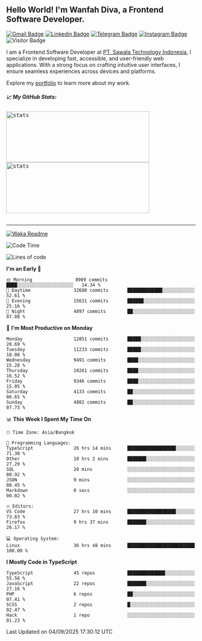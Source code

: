 ## Hello World! I'm Wanfah Diva, a Frontend Software Developer.

[![Gmail Badge](https://img.shields.io/badge/-Gmail-white?style=plastic&logo=Gmail&link=mailto:aditputrafirmansyah@gmail.com)](mailto:wanfahdivaa@gmail.com)
[![Linkedin Badge](https://img.shields.io/badge/-LinkedIn-blue?style=plastic&logo=Linkedin&link=https://www.linkedin.com/in/aditputrafirmansyah/)](https://www.linkedin.com/in/wanfahdiva/)
[![Telegram Badge](https://img.shields.io/badge/-Telegram-blue?style=plastic&logo=telegram&link=https://t.me/Adithya_13)](https://t.me/wanfahdiva)
[![Instagram Badge](https://img.shields.io/badge/-Instagram-white?style=plastic&logo=instagram&link=https://www.instagram.com/adithya_firmansyahputra/)](https://www.instagram.com/wnfhdva/)
![Visitor Badge](https://visitor-badge.laobi.icu/badge?page_id=wanfahdiva.wanfahdiva)

<p>
I am a Frontend Software Developer at <a href="https://sawala.tech" target="_blank">PT. Sawala Technology Indonesia</a>, I specialize in developing fast, accessible, and user-friendly web applications. With a strong focus on crafting intuitive user interfaces, I ensure seamless experiences across devices and platforms.

Explore my <a href="http://wanfahdiva-com.vercel.app/" target="_blank">portfolio</a> to learn more about my work.
</p>

<h5 align="left">
  
📈 **My GitHub Stats:**

</h5>

<div align="left">
<kbd>
  <img height="135em" width="380em" alt="stats" src="https://github-readme-stats-salesp07.vercel.app/api?username=wanfahdiva&count_private=true&show_icons=true&theme=react&rank_icon=github&border_radius=10&hide_title=true"></kbd>
</kbd>
<kbd>
    <img height="135em" width="380em" alt="stats" src="https://github-readme-activity-graph.vercel.app/graph?username=wanfahdiva&theme=react&hide_title=true"></kbd>
</div>

<br />

---

[![Waka Readme](https://github.com/wanfahdiva/wanfahdiva/actions/workflows/waka.yml/badge.svg)](https://github.com/wanfahdiva/wanfahdiva/actions/workflows/waka.yml)

<!--START_SECTION:waka-->
![Code Time](http://img.shields.io/badge/Code%20Time-2%2C397%20hrs%2056%20mins-blue)

![Lines of code](https://img.shields.io/badge/From%20Hello%20World%20I%27ve%20Written-22.1%20million%20lines%20of%20code-blue)

**I'm an Early 🐤** 

```text
🌞 Morning                8909 commits        ████░░░░░░░░░░░░░░░░░░░░░   14.34 % 
🌆 Daytime                32680 commits       █████████████░░░░░░░░░░░░   52.61 % 
🌃 Evening                15631 commits       ██████░░░░░░░░░░░░░░░░░░░   25.16 % 
🌙 Night                  4897 commits        ██░░░░░░░░░░░░░░░░░░░░░░░   07.88 % 
```
📅 **I'm Most Productive on Monday** 

```text
Monday                   12851 commits       █████░░░░░░░░░░░░░░░░░░░░   20.69 % 
Tuesday                  11233 commits       █████░░░░░░░░░░░░░░░░░░░░   18.08 % 
Wednesday                9491 commits        ████░░░░░░░░░░░░░░░░░░░░░   15.28 % 
Thursday                 10261 commits       ████░░░░░░░░░░░░░░░░░░░░░   16.52 % 
Friday                   9346 commits        ████░░░░░░░░░░░░░░░░░░░░░   15.05 % 
Saturday                 4133 commits        ██░░░░░░░░░░░░░░░░░░░░░░░   06.65 % 
Sunday                   4802 commits        ██░░░░░░░░░░░░░░░░░░░░░░░   07.73 % 
```


📊 **This Week I Spent My Time On** 

```text
🕑︎ Time Zone: Asia/Bangkok

💬 Programming Languages: 
TypeScript               26 hrs 14 mins      ██████████████████░░░░░░░   71.30 % 
Other                    10 hrs 2 mins       ███████░░░░░░░░░░░░░░░░░░   27.29 % 
SQL                      20 mins             ░░░░░░░░░░░░░░░░░░░░░░░░░   00.92 % 
JSON                     9 mins              ░░░░░░░░░░░░░░░░░░░░░░░░░   00.45 % 
Markdown                 0 secs              ░░░░░░░░░░░░░░░░░░░░░░░░░   00.02 % 

🔥 Editors: 
VS Code                  27 hrs 10 mins      ██████████████████░░░░░░░   73.83 % 
Firefox                  9 hrs 37 mins       ███████░░░░░░░░░░░░░░░░░░   26.17 % 

💻 Operating System: 
Linux                    36 hrs 48 mins      █████████████████████████   100.00 % 
```

**I Mostly Code in TypeScript** 

```text
TypeScript               45 repos            ██████████████░░░░░░░░░░░   55.56 % 
JavaScript               22 repos            ███████░░░░░░░░░░░░░░░░░░   27.16 % 
PHP                      6 repos             ██░░░░░░░░░░░░░░░░░░░░░░░   07.41 % 
SCSS                     2 repos             █░░░░░░░░░░░░░░░░░░░░░░░░   02.47 % 
Hack                     1 repo              ░░░░░░░░░░░░░░░░░░░░░░░░░   01.23 % 
```




 Last Updated on 04/09/2025 17:30:12 UTC
<!--END_SECTION:waka-->
